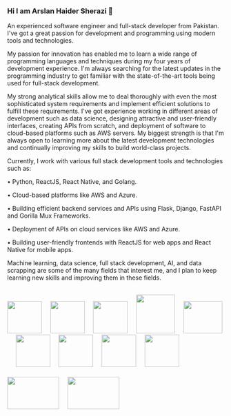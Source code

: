 ### Hi I am Arslan Haider Sherazi 👋

An experienced software engineer and full-stack developer from Pakistan. I've got a great passion for development and programming using modern tools and technologies.

My passion for innovation has enabled me to learn a wide range of programming languages and techniques during my four years of development experience. I'm always searching for the latest updates in the programming industry to get familiar with the state-of-the-art tools being used for full-stack development.

My strong analytical skills allow me to deal thoroughly with even the most sophisticated system requirements and implement efficient solutions to fulfill these requirements. I've got experience working in different areas of development such as data science, designing attractive and user-friendly interfaces, creating APIs from scratch, and deployment of software to cloud-based platforms such as AWS servers. My biggest strength is that I'm always open to learning more about the latest development technologies and continually improving my skills to build world-class projects.

Currently, I work with various full stack development tools and technologies such as:

• Python, ReactJS, React Native, and Golang.

• Cloud-based platforms like AWS and Azure. 

• Building efficient backend services and APIs using Flask, Django, FastAPI and 
  Gorilla Mux Frameworks. 

• Deployment of APIs on cloud services like AWS and Azure. 

• Building user-friendly frontends with ReactJS for web apps and React Native 
  for mobile apps.

Machine learning, data science, full stack development, AI, and data scrapping are some of the many fields that interest me, and I plan to keep learning new skills and improving them in these fields. <br><br>

<div style="display: inline-block;">
  <img src="https://user-images.githubusercontent.com/49757918/196774126-ca41a0c7-99eb-481a-8437-a982f0e3d54c.png" width="80" height="75" />&nbsp;&nbsp;&nbsp;&nbsp;
    <img src="https://user-images.githubusercontent.com/49757918/196775067-e3402a77-8b23-43b1-8c46-0f5adb436d40.png" width="80" height="75" />&nbsp;&nbsp;&nbsp;&nbsp;
      <img src="https://user-images.githubusercontent.com/49757918/196775500-0394d288-ddf3-41d2-89df-215f8d099c02.png" width="80" height="75" />&nbsp;&nbsp;&nbsp;&nbsp;
        <img src="https://user-images.githubusercontent.com/49757918/196775744-96bfc9a5-4c53-45c7-aadd-c7f78e0cd8b2.png" width="90" height="90" />&nbsp;&nbsp;&nbsp;&nbsp;
  <img src="https://user-images.githubusercontent.com/49757918/196772836-401d2088-6dd6-404d-ad84-f47ff2e2aad7.png" width="90" height="75" />&nbsp;&nbsp;&nbsp;&nbsp;
  <img src="https://user-images.githubusercontent.com/49757918/196773040-6b78c72a-fe40-48b2-9914-43bc0e68df00.png" width="80" height="75" />&nbsp;&nbsp;&nbsp;&nbsp;
  <img src="https://user-images.githubusercontent.com/49757918/196773280-1a05b455-01f4-4690-9936-e491abe95f3f.png" width="80" height="75" />&nbsp;&nbsp;&nbsp;&nbsp;
  <img src="https://user-images.githubusercontent.com/49757918/196773390-724d5dcc-8be1-4a03-8ac2-cf99139f6f7e.png" width="80" height="75" />&nbsp;&nbsp;&nbsp;&nbsp;
  <img src="https://user-images.githubusercontent.com/49757918/196773469-655514c8-7f86-4cea-8277-a7347057a600.png" width="80" height="75" />&nbsp;&nbsp;&nbsp;&nbsp;
    <img src="https://user-images.githubusercontent.com/49757918/196774640-982e379f-e883-4697-ad26-b47c42b42480.png" width="120" height="75" />&nbsp;&nbsp;&nbsp;&nbsp;
      <img src="https://user-images.githubusercontent.com/49757918/196776237-ff33ec98-3d75-404e-bcee-bd3072ac7f1e.png" width="120" height="75" style="margin-top: 20px" />&nbsp;&nbsp;&nbsp;&nbsp;
</div>






